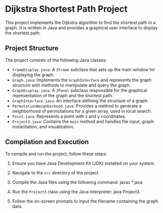 # Dijkstra Shortest Path Project

This project implements the Dijkstra algorithm to find the shortest path in a graph. It is written in Java and provides a graphical user interface to display the shortest path.

## Project Structure

The project consists of the following Java classes:

- `FrameDisplay.java`: A `JFrame` subclass that sets up the main window for displaying the graph.
- `Graph.java`: Implements the `GraphInterface` and represents the graph structure with methods to manipulate and query the graph.
- `GraphDisplay.java`: A `JPanel` subclass responsible for the graphical representation of the graph and the shortest path.
- `GraphInterface.java`: An interface defining the structure of a graph.
- `PermutationNeighborhood.java`: Provides a method to generate a neighborhood of permutations for a given array, used in local search.
- `Point.java`: Represents a point with x and y coordinates.
- `Project3.java`: Contains the `main` method and handles file input, graph instantiation, and visualization.

## Compilation and Execution

To compile and run the project, follow these steps:

1. Ensure you have Java Development Kit (JDK) installed on your system.
2. Navigate to the `src` directory of the project.
3. Compile the Java files using the following command:
javac *.java

4. Run the `Project3` class using the Java interpreter:
java Project3

5. Follow the on-screen prompts to input the filename containing the graph data.


